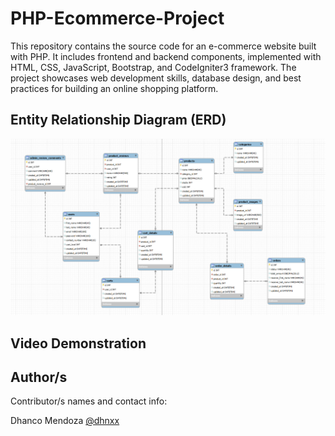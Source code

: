 # PHP-Ecommerce-Project
This repository contains the source code for an e-commerce website built with PHP. It includes frontend and backend components, implemented with HTML, CSS, JavaScript, Bootstrap, and CodeIgniter3 framework. The project showcases web development skills, database design, and best practices for building an online shopping platform.

## Entity Relationship Diagram (ERD)

![ERD Diagram](erd/erd-v1.png)

## Video Demonstration

## Author/s

Contributor/s names and contact info:

Dhanco Mendoza [@dhnxx](https://github.com/dhnxx)

